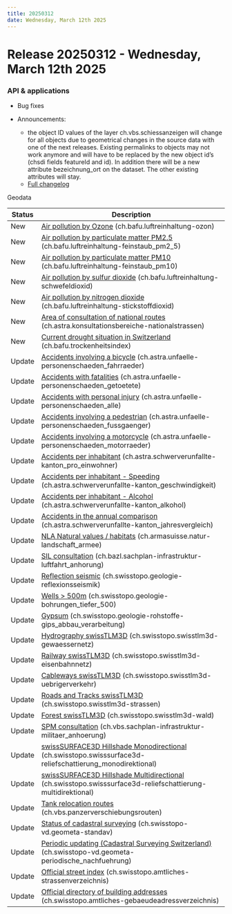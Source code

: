 ```yaml
---
title: 20250312
date: Wednesday, March 12th 2025
---
```


# Release 20250312 - Wednesday, March 12th 2025

### API & applications

- Bug fixes

- Announcements:
  - the object ID values of the layer ch.vbs.schiessanzeigen will change for all objects due to geometrical changes in the source data with one of the next releases. Existing permalinks to objects may not work anymore and will have to be replaced by the new object id’s (chsdi fields featureId and id). In addition there will be a new attribute bezeichnung_ort on the dataset. The other existing attributes will stay.
  - [Full changelog](https://github.com/geoadmin/mf-chsdi3/compare/2025-02-05-rc1...2025-03-12-rc1)

Geodata

| Status | Description                                                                                                                                                                                               |
| ------ | --------------------------------------------------------------------------------------------------------------------------------------------------------------------------------------------------------- |
| New    | [Air pollution by Ozone](//map.geo.admin.ch/?layers=ch.bafu.luftreinhaltung-ozon) (ch.bafu.luftreinhaltung-ozon)                                                                                          |
| New    | [Air pollution by particulate matter PM2.5](//map.geo.admin.ch/?layers=ch.bafu.luftreinhaltung-feinstaub_pm2_5) (ch.bafu.luftreinhaltung-feinstaub_pm2_5)                                                 |
| New    | [Air pollution by particulate matter PM10](//map.geo.admin.ch/?layers=ch.bafu.luftreinhaltung-feinstaub_pm10) (ch.bafu.luftreinhaltung-feinstaub_pm10)                                                    |
| New    | [Air pollution by sulfur dioxide](//map.geo.admin.ch/?layers=ch.bafu.luftreinhaltung-schwefeldioxid) (ch.bafu.luftreinhaltung-schwefeldioxid)                                                             |
| New    | [Air pollution by nitrogen dioxide](//map.geo.admin.ch/?layers=ch.bafu.luftreinhaltung-stickstoffdioxid) (ch.bafu.luftreinhaltung-stickstoffdioxid)                                                       |
| New    | [Area of consultation of national routes](//map.geo.admin.ch/?layers=ch.astra.konsultationsbereiche-nationalstrassen) (ch.astra.konsultationsbereiche-nationalstrassen)                                   |
| New    | [Current drought situation in Switzerland](//map.geo.admin.ch/?layers=ch.bafu.trockenheitsindex) (ch.bafu.trockenheitsindex)                                                                              |
| Update | [Accidents involving a bicycle](//map.geo.admin.ch/?layers=ch.astra.unfaelle-personenschaeden_fahrraeder) (ch.astra.unfaelle-personenschaeden_fahrraeder)                                                 |
| Update | [Accidents with fatalities](//map.geo.admin.ch/?layers=ch.astra.unfaelle-personenschaeden_getoetete) (ch.astra.unfaelle-personenschaeden_getoetete)                                                       |
| Update | [Accidents with personal injury](//map.geo.admin.ch/?layers=ch.astra.unfaelle-personenschaeden_alle) (ch.astra.unfaelle-personenschaeden_alle)                                                            |
| Update | [Accidents involving a pedestrian](//map.geo.admin.ch/?layers=ch.astra.unfaelle-personenschaeden_fussgaenger) (ch.astra.unfaelle-personenschaeden_fussgaenger)                                            |
| Update | [Accidents involving a motorcycle](//map.geo.admin.ch/?layers=ch.astra.unfaelle-personenschaeden_motorraeder) (ch.astra.unfaelle-personenschaeden_motorraeder)                                            |
| Update | [Accidents per inhabitant](//map.geo.admin.ch/?layers=ch.astra.schwerverunfallte-kanton_pro_einwohner) (ch.astra.schwerverunfallte-kanton_pro_einwohner)                                                  |
| Update | [Accidents per inhabitant - Speeding](//map.geo.admin.ch/?layers=ch.astra.schwerverunfallte-kanton_geschwindigkeit) (ch.astra.schwerverunfallte-kanton_geschwindigkeit)                                   |
| Update | [Accidents per inhabitant - Alcohol](//map.geo.admin.ch/?layers=ch.astra.schwerverunfallte-kanton_alkohol) (ch.astra.schwerverunfallte-kanton_alkohol)                                                    |
| Update | [Accidents in the annual comparison](//map.geo.admin.ch/?layers=ch.astra.schwerverunfallte-kanton_jahresvergleich) (ch.astra.schwerverunfallte-kanton_jahresvergleich)                                    |
| Update | [NLA Natural values / habitats](//map.geo.admin.ch/?layers=ch.armasuisse.natur-landschaft_armee) (ch.armasuisse.natur-landschaft_armee)                                                                   |
| Update | [SIL consultation](//map.geo.admin.ch/?layers=ch.bazl.sachplan-infrastruktur-luftfahrt_anhorung) (ch.bazl.sachplan-infrastruktur-luftfahrt_anhorung)                                                      |
| Update | [Reflection seismic](//map.geo.admin.ch/?layers=ch.swisstopo.geologie-reflexionsseismik) (ch.swisstopo.geologie-reflexionsseismik)                                                                        |
| Update | [Wells > 500m](//map.geo.admin.ch/?layers=ch.swisstopo.geologie-bohrungen_tiefer_500) (ch.swisstopo.geologie-bohrungen_tiefer_500)                                                                        |
| Update | [Gypsum](//map.geo.admin.ch/?layers=ch.swisstopo.geologie-rohstoffe-gips_abbau_verarbeitung) (ch.swisstopo.geologie-rohstoffe-gips_abbau_verarbeitung)                                                    |
| Update | [Hydrography swissTLM3D](//map.geo.admin.ch/?layers=ch.swisstopo.swisstlm3d-gewaessernetz) (ch.swisstopo.swisstlm3d-gewaessernetz)                                                                        |
| Update | [Railway swissTLM3D](//map.geo.admin.ch/?layers=ch.swisstopo.swisstlm3d-eisenbahnnetz) (ch.swisstopo.swisstlm3d-eisenbahnnetz)                                                                            |
| Update | [Cableways swissTLM3D](//map.geo.admin.ch/?layers=ch.swisstopo.swisstlm3d-uebrigerverkehr) (ch.swisstopo.swisstlm3d-uebrigerverkehr)                                                                      |
| Update | [Roads and Tracks swissTLM3D](//map.geo.admin.ch/?layers=ch.swisstopo.swisstlm3d-strassen) (ch.swisstopo.swisstlm3d-strassen)                                                                             |
| Update | [Forest swissTLM3D](//map.geo.admin.ch/?layers=ch.swisstopo.swisstlm3d-wald) (ch.swisstopo.swisstlm3d-wald)                                                                                               |
| Update | [SPM consultation](//map.geo.admin.ch/?layers=ch.vbs.sachplan-infrastruktur-militaer_anhoerung) (ch.vbs.sachplan-infrastruktur-militaer_anhoerung)                                                        |
| Update | [swissSURFACE3D Hillshade Monodirectional](//map.geo.admin.ch/?layers=ch.swisstopo.swisssurface3d-reliefschattierung_monodirektional) (ch.swisstopo.swisssurface3d-reliefschattierung_monodirektional)    |
| Update | [swissSURFACE3D Hillshade Multidirectional](//map.geo.admin.ch/?layers=ch.swisstopo.swisssurface3d-reliefschattierung-multidirektional) (ch.swisstopo.swisssurface3d-reliefschattierung-multidirektional) |
| Update | [Tank relocation routes](//map.geo.admin.ch/?layers=ch.vbs.panzerverschiebungsrouten) (ch.vbs.panzerverschiebungsrouten)                                                                                  |
| Update | [Status of cadastral surveying](//map.geo.admin.ch/?layers=ch.swisstopo-vd.geometa-standav) (ch.swisstopo-vd.geometa-standav)                                                                             |
| Update | [Periodic updating (Cadastral Surveying Switzerland)](//map.geo.admin.ch/?layers=ch.swisstopo-vd.geometa-periodische_nachfuehrung) (ch.swisstopo-vd.geometa-periodische_nachfuehrung)                     |
| Update | [Official street index](//map.geo.admin.ch/?layers=ch.swisstopo.amtliches-strassenverzeichnis) (ch.swisstopo.amtliches-strassenverzeichnis)                                                               |
| Update | [Official directory of building addresses](//map.geo.admin.ch/?layers=ch.swisstopo.amtliches-gebaeudeadressverzeichnis) (ch.swisstopo.amtliches-gebaeudeadressverzeichnis)                                |
